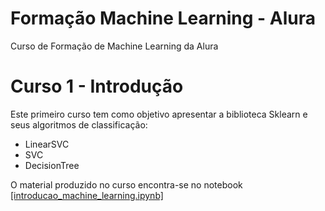 # Formação Machine Learning - Alura
Curso de Formação de Machine Learning da Alura
# Curso 1 - Introdução
Este primeiro curso tem como objetivo apresentar a biblioteca Sklearn e seus algoritmos de classificação:
* LinearSVC
* SVC
* DecisionTree </br>

O material produzido no curso encontra-se no notebook [[introducao_machine_learning.ipynb]](https://github.com/conradoov/formacao_machine_learning_alura/blob/bbae4f8d301e5be74b2a5d5cb401ffdebf1c7a84/introducao_machine_learning.ipynb)
